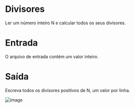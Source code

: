 # Divisores

Ler um número inteiro N e calcular todos os seus divisores.

# Entrada

O arquivo de entrada contém um valor inteiro.

# Saída

Escreva todos os divisores positivos de N, um valor por linha.

![image](https://user-images.githubusercontent.com/76081229/175300946-c8c1de4c-be2b-45f4-950d-a12cf17aea66.png)
